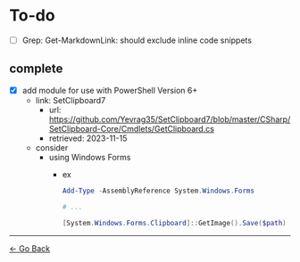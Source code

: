 # To-do

- [ ] Grep: Get-MarkdownLink: should exclude inline code snippets

## complete

- [x] add module for use with PowerShell Version 6+
  - link: SetClipboard7
    - url: https://github.com/Yevrag35/SetClipboard7/blob/master/CSharp/SetClipboard-Core/Cmdlets/GetClipboard.cs
    - retrieved: 2023-11-15
  - consider
    - using Windows Forms
      - ex

        ```powershell
        Add-Type -AssemblyReference System.Windows.Forms

        # ...

        [System.Windows.Forms.Clipboard]::GetImage().Save($path)
        ```

---
[← Go Back](../readme.md)
